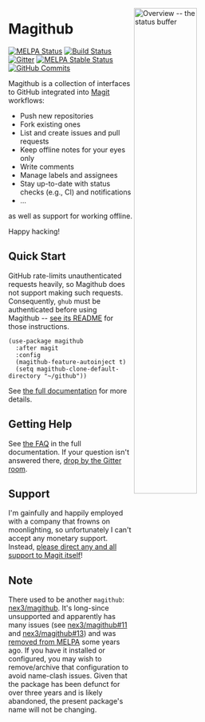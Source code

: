 <a href="screenshots.md"><img align="right" src="https://github.com/vermiculus/magithub/raw/master/images/status.png" width="50%" alt="Overview -- the status buffer"/></a>

# Magithub

[![MELPA Status](http://melpa.milkbox.net/packages/magithub-badge.svg)](http://melpa.milkbox.net/#/magithub)
[![Build Status](https://travis-ci.org/vermiculus/magithub.svg?branch=master)](https://travis-ci.org/vermiculus/magithub)
[![Gitter](https://badges.gitter.im/vermiculus/magithub.svg)](https://gitter.im/vermiculus/magithub)
[![MELPA Stable Status](http://melpa-stable.milkbox.net/packages/magithub-badge.svg)](http://melpa-stable.milkbox.net/#/magithub)
[![GitHub Commits](https://img.shields.io/github/commits-since/vermiculus/magithub/0.1.6.svg)](//github.com/vermiculus/magithub/releases)

Magithub is a collection of interfaces to GitHub integrated into
[Magit][magit] workflows:

- Push new repositories
- Fork existing ones
- List and create issues and pull requests
- Keep offline notes for your eyes only
- Write comments
- Manage labels and assignees
- Stay up-to-date with status checks (e.g., CI) and notifications
- ...

as well as support for working offline.

Happy hacking!

## Quick Start

GitHub rate-limits unauthenticated requests heavily, so Magithub does
not support making such requests.  Consequently, `ghub` must be
authenticated before using Magithub -- [see its README][ghub] for
those instructions.

```elisp
(use-package magithub
  :after magit
  :config
  (magithub-feature-autoinject t)
  (setq magithub-clone-default-directory "~/github"))
```

See [the full documentation][magithub-org] for more details.

## Getting Help

See [the FAQ][magithub-org-faq] in the full documentation.  If your
question isn't answered there, [drop by the Gitter
room]((https://gitter.im/vermiculus/magithub)).

## Support

I'm gainfully and happily employed with a company that frowns on
moonlighting, so unfortunately I can't accept any monetary support.
Instead, [please direct any and all support to Magit
itself][magit-donate]!

## Note

There used to be another `magithub`: [nex3/magithub][old-magithub].
It's long-since unsupported and apparently has many issues
(see [nex3/magithub#11][old-magithub-11]
and [nex3/magithub#13][old-magithub-13]) and
was [removed from MELPA][melpa-1126] some years ago.  If you have it
installed or configured, you may wish to remove/archive that
configuration to avoid name-clash issues.  Given that the package has
been defunct for over three years and is likely abandoned, the present
package's name will not be changing.

[magit]: //www.github.com/magit/magit
[magit-donate]: https://magit.vc/donate
[ghub]: //github.com/tarsius/ghub
[hub]: //hub.github.com
[token]: https://github.com/settings/tokens
[gh-use-package]: //github.com/jwiegley/use-package
[old-magithub]: //github.com/nex3/magithub
[old-magithub-11]: //github.com/nex3/magithub/issues/11
[old-magithub-13]: //github.com/nex3/magithub/issues/13
[melpa-1126]: //github.com/melpa/melpa/issues/1126
[magithub-org]: https://github.com/vermiculus/magithub/blob/master/magithub.org
[magithub-org-faq]: https://github.com/vermiculus/magithub/blob/master/magithub.org#faq
